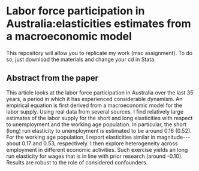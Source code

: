 # Labor force participation in Australia:elasticities estimates from a macroeconomic model

This repository will allow you to replicate my work (msc assignment). To do so, just download the materials and change your cd in Stata.

## Abstract from the paper

This article looks at the labor force participation in Australia over the last 35 years, a period in which it has experienced considerable dynamism. An empirical equation is first derived from a macroeconomic model for the labor supply. Using real data from several sources, I find relatively large estimates of the labor supply for the short and long elasticities with respect to unemployment and the working age population. In particular, the short (long) run elasticity to unemployment is estimated to be around 0.16 (0.52). For the working age population, I report elasticities similar in magnitude---about 0.17 and 0.53, respectively. I then explore heterogeneity across employment in different economic activities. Such exercise yields an long run elasticity for wages that is in line with prior research (around -0.10). Results are robust to the role of considered confounders. 


